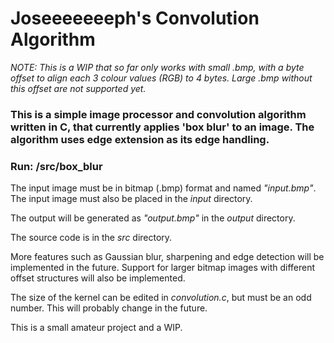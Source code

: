 # Joseeeeeeeph's Convolution Algorithm #

_NOTE: This is a WIP that so far only works with small .bmp, with a byte offset to align each 3 colour values (RGB) to 4 bytes. Large .bmp without this offset are not supported yet._

### This is a simple image processor and convolution algorithm written in C, that currently applies 'box blur' to an image. The algorithm uses edge extension as its edge handling. ###

### Run: /src/box_blur ###

The input image must be in bitmap (.bmp) format and named _"input.bmp"_. The input image must also be placed in the _input_ directory.

The output will be generated as _"output.bmp"_ in the _output_ directory.

The source code is in the _src_ directory.

More features such as Gaussian blur, sharpening and edge detection will be implemented in the future. Support for larger bitmap images with different offset structures will also be implemented.

The size of the kernel can be edited in _convolution.c_, but must be an odd number. This will probably change in the future.

This is a small amateur project and a WIP.